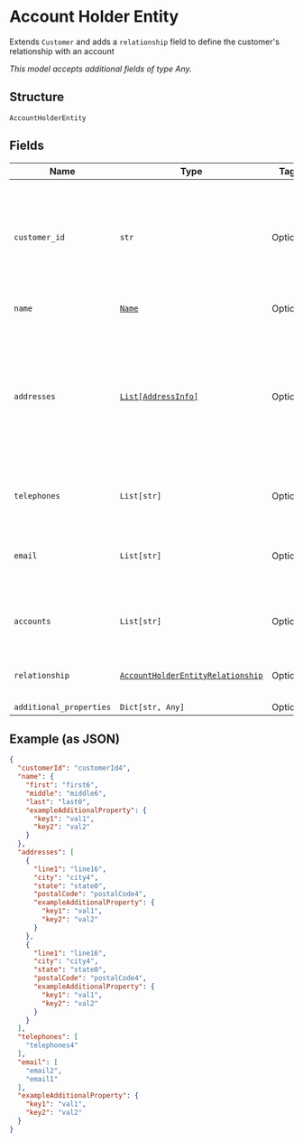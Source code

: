 
# Account Holder Entity

Extends `Customer` and adds a `relationship` field to define the customer's relationship with an account

*This model accepts additional fields of type Any.*

## Structure

`AccountHolderEntity`

## Fields

| Name | Type | Tags | Description |
|  --- | --- | --- | --- |
| `customer_id` | `str` | Optional | Long-term persistent identity of the end-user. This identity must be unique to the owning institution |
| `name` | [`Name`](../../doc/models/name.md) | Optional | The end-user's name |
| `addresses` | [`List[AddressInfo]`](../../doc/models/address-info.md) | Optional | An array of the end-user's physical mail addresses<br><br>**Constraints**: *Minimum Items*: `1`, *Unique Items Required* |
| `telephones` | `List[str]` | Optional | Optional array of telephone numbers |
| `email` | `List[str]` | Optional | An array of the end-user's electronic mail addresses |
| `accounts` | `List[str]` | Optional | Optional list of accounts associated with the customer |
| `relationship` | [`AccountHolderEntityRelationship`](../../doc/models/account-holder-entity-relationship.md) | Optional | Customer's relationship to the account |
| `additional_properties` | `Dict[str, Any]` | Optional | - |

## Example (as JSON)

```json
{
  "customerId": "customerId4",
  "name": {
    "first": "first6",
    "middle": "middle6",
    "last": "last0",
    "exampleAdditionalProperty": {
      "key1": "val1",
      "key2": "val2"
    }
  },
  "addresses": [
    {
      "line1": "line16",
      "city": "city4",
      "state": "state0",
      "postalCode": "postalCode4",
      "exampleAdditionalProperty": {
        "key1": "val1",
        "key2": "val2"
      }
    },
    {
      "line1": "line16",
      "city": "city4",
      "state": "state0",
      "postalCode": "postalCode4",
      "exampleAdditionalProperty": {
        "key1": "val1",
        "key2": "val2"
      }
    }
  ],
  "telephones": [
    "telephones4"
  ],
  "email": [
    "email2",
    "email1"
  ],
  "exampleAdditionalProperty": {
    "key1": "val1",
    "key2": "val2"
  }
}
```

